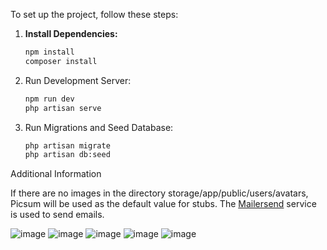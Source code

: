 
To set up the project, follow these steps:

1. **Install Dependencies:**
   
   ```bash
   npm install
   composer install
   
3. Run Development Server:
   
   ```bash
   npm run dev
   php artisan serve
   
5. Run Migrations and Seed Database:
   
   ```bash
   php artisan migrate
   php artisan db:seed

Additional Information

If there are no images in the directory storage/app/public/users/avatars, Picsum will be used as the default value for stubs.
The [Mailersend](https://app.mailersend.com/dashboard) service is used to send emails.


![image](https://github.com/AlexDismo/saturnnews/assets/116621035/3a12e836-5040-45c9-8808-82de45b230a8)
![image](https://github.com/AlexDismo/saturnnews/assets/116621035/89191525-ea13-41cc-89ef-85f3cc8a3b37)
![image](https://github.com/AlexDismo/saturnnews/assets/116621035/dafa8a8d-6a57-4263-9e89-3e16fde1af7c)
![image](https://github.com/AlexDismo/saturnnews/assets/116621035/74211d64-c7b0-47f9-8ef5-77a5d5a404af)
![image](https://github.com/AlexDismo/saturnnews/assets/116621035/37b9a903-bc2c-436e-9550-a8815b407822)

